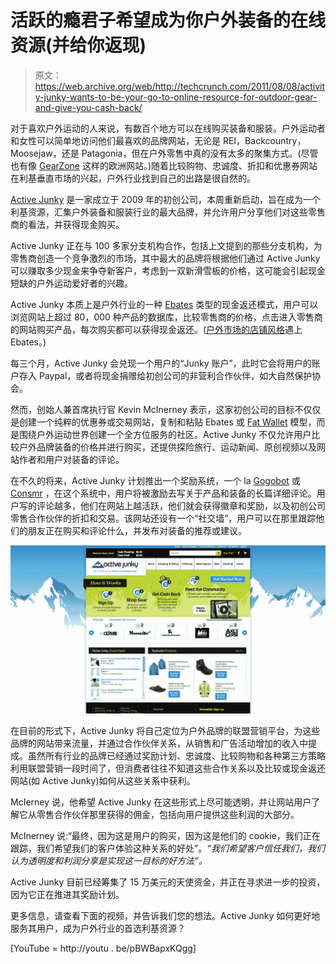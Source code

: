 # 活跃的瘾君子希望成为你户外装备的在线资源(并给你返现)

> 原文：<https://web.archive.org/web/http://techcrunch.com/2011/08/08/activity-junky-wants-to-be-your-go-to-online-resource-for-outdoor-gear-and-give-you-cash-back/>

对于喜欢户外运动的人来说，有数百个地方可以在线购买装备和服装。户外运动者和女性可以简单地访问他们最喜欢的品牌网站，无论是 REI，Backcountry，Moosejaw，还是 Patagonia，但在户外零售中真的没有太多的聚集方式。(尽管也有像 [GearZone](https://web.archive.org/web/20230203092954/http://www.gear-zone.co.uk/) 这样的欧洲网站。)随着比较购物、忠诚度、折扣和优惠券网站在利基垂直市场的兴起，户外行业找到自己的出路是很自然的。

[Active Junky](https://web.archive.org/web/20230203092954/http://www.activejunky.com/) 是一家成立于 2009 年的初创公司，本周重新启动，旨在成为一个利基资源，汇集户外装备和服装行业的最大品牌，并允许用户分享他们对这些零售商的看法，并获得现金购买。

Active Junky 正在与 100 多家分支机构合作，包括上文提到的那些分支机构，为零售商创造一个竞争激烈的市场，其中最大的品牌将根据他们通过 Active Junky 可以赚取多少现金来争夺新客户，考虑到一双新滑雪板的价格，这可能会引起现金短缺的户外运动爱好者的兴趣。

Active Junky 本质上是户外行业的一种 [Ebates](https://web.archive.org/web/20230203092954/http://www.ebates.com/) 类型的现金返还模式，用户可以浏览网站上超过 80，000 种产品的数据库，比较零售商的价格，点击进入零售商的网站购买产品，每次购买都可以获得现金返还。([户外市场的店铺风格](https://web.archive.org/web/20230203092954/http://www.shopstyle.com/)遇上 Ebates。)

每三个月，Active Junky 会兑现一个用户的“Junky 账户”，此时它会将用户的账户存入 Paypal，或者将现金捐赠给初创公司的非营利合作伙伴，如大自然保护协会。

然而，创始人兼首席执行官 Kevin McInerney 表示，这家初创公司的目标不仅仅是创建一个纯粹的优惠券或交易网站，复制和粘贴 Ebates 或 [Fat Wallet](https://web.archive.org/web/20230203092954/http://www.fatwallet.com/) 模型，而是围绕户外运动世界创建一个全方位服务的社区。Active Junky 不仅允许用户比较户外品牌装备的价格并进行购买，还提供探险旅行、运动新闻、原创视频以及网站作者和用户对装备的评论。

在不久的将来，Active Junky 计划推出一个奖励系统，一个 la [Gogobot](https://web.archive.org/web/20230203092954/http://www.gogobot.com/leaderboard) 或 [Consmr](https://web.archive.org/web/20230203092954/http://www.consmr.com/) ，在这个系统中，用户将被激励去写关于产品和装备的长篇详细评论。用户写的评论越多，他们在网站上越活跃，他们就会获得徽章和奖励，以及初创公司零售合作伙伴的折扣和交易。该网站还设有一个“社交墙”，用户可以在那里跟踪他们的朋友正在购买和评论什么，并发布对装备的推荐或建议。

[![](img/4de6ba73deed64422d2ac1cd6cf0e540.png "ActiveJunky1")](https://web.archive.org/web/20230203092954/https://techcrunch.com/wp-content/uploads/2011/08/activejunky1.png)

在目前的形式下，Active Junky 将自己定位为户外品牌的联盟营销平台，为这些品牌的网站带来流量，并通过合作伙伴关系，从销售和广告活动增加的收入中提成。虽然所有行业的品牌已经通过奖励计划、忠诚度、比较购物和各种第三方策略利用联盟营销一段时间了，但消费者往往不知道这些合作关系以及比较或现金返还网站(如 Active Junky)如何从这些关系中获利。

McIerney 说，他希望 Active Junky 在这些形式上尽可能透明，并让网站用户了解它从零售合作伙伴那里获得的佣金，包括向用户提供这些利润的大部分。

McInerney 说:“最终，因为这是用户的购买，因为这是他们的 cookie，我们正在跟踪，我们希望我们的客户体验这种关系的好处”。*“我们希望客户信任我们，我们认为透明度和利润分享是实现这一目标的好方法”。*

Active Junky 目前已经筹集了 15 万美元的天使资金，并正在寻求进一步的投资，因为它正在推进其奖励计划。

更多信息，请查看下面的视频，并告诉我们您的想法。Active Junky 如何更好地服务其用户，成为户外行业的首选利基资源？

[YouTube = http://youtu . be/pBWBapxKQgg]